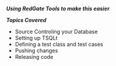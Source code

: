 ***Using RedGate Tools to make this easier***

***Topics Covered***
- Source Controling your Database
- Setting up TSQLt
- Defining a test class and test cases
- Pushing changes
- Releasing code